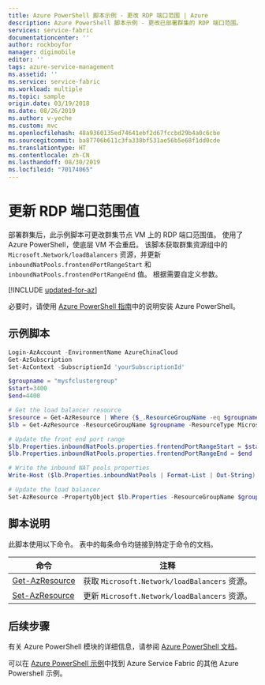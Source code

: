 ```yaml
---
title: Azure PowerShell 脚本示例 - 更改 RDP 端口范围 | Azure
description: Azure PowerShell 脚本示例 - 更改已部署群集的 RDP 端口范围。
services: service-fabric
documentationcenter: ''
author: rockboyfor
manager: digimobile
editor: ''
tags: azure-service-management
ms.assetid: ''
ms.service: service-fabric
ms.workload: multiple
ms.topic: sample
origin.date: 03/19/2018
ms.date: 08/26/2019
ms.author: v-yeche
ms.custom: mvc
ms.openlocfilehash: 48a9360135ed74641ebf2d67fccbd29b4a0c6cbe
ms.sourcegitcommit: ba87706b611c3fa338bf531ae56b5e68f1dd0cde
ms.translationtype: HT
ms.contentlocale: zh-CN
ms.lasthandoff: 08/30/2019
ms.locfileid: "70174065"
---
```

# <a name="update-the-rdp-port-range-values"></a>更新 RDP 端口范围值

部署群集后，此示例脚本可更改群集节点 VM 上的 RDP 端口范围值。  使用了 Azure PowerShell，使底层 VM 不会重启。  该脚本获取群集资源组中的 `Microsoft.Network/loadBalancers` 资源，并更新 `inboundNatPools.frontendPortRangeStart` 和 `inboundNatPools.frontendPortRangeEnd` 值。 根据需要自定义参数。

[!INCLUDE [updated-for-az](../../../includes/updated-for-az.md)]

必要时，请使用 [Azure PowerShell 指南](https://docs.microsoft.com/powershell/azure/overview)中的说明安装 Azure PowerShell。 

## <a name="sample-script"></a>示例脚本

```powershell
Login-AzAccount -EnvironmentName AzureChinaCloud
Get-AzSubscription
Set-AzContext -SubscriptionId 'yourSubscriptionId'

$groupname = "mysfclustergroup"
$start=3400
$end=4400

# Get the load balancer resource
$resource = Get-AzResource | Where {$_.ResourceGroupName -eq $groupname -and $_.ResourceType -eq "Microsoft.Network/loadBalancers"} 
$lb = Get-AzResource -ResourceGroupName $groupname -ResourceType Microsoft.Network/loadBalancers -ResourceName $resource.Name

# Update the front end port range
$lb.Properties.inboundNatPools.properties.frontendPortRangeStart = $start
$lb.Properties.inboundNatPools.properties.frontendPortRangeEnd = $end

# Write the inbound NAT pools properties
Write-Host ($lb.Properties.inboundNatPools | Format-List | Out-String)

# Update the load balancer
Set-AzResource -PropertyObject $lb.Properties -ResourceGroupName $groupname -ResourceType Microsoft.Network/loadBalancers -ResourceName $lb.name  -Force

```

## <a name="script-explanation"></a>脚本说明

此脚本使用以下命令。 表中的每条命令均链接到特定于命令的文档。

| 命令 | 注释 |
|---|---|
| [Get-AzResource](https://docs.microsoft.com/powershell/module/az.resources/get-azresource) | 获取 `Microsoft.Network/loadBalancers` 资源。 |
|[Set-AzResource](https://docs.microsoft.com/powershell/module/az.resources/set-azresource)|更新 `Microsoft.Network/loadBalancers` 资源。|

## <a name="next-steps"></a>后续步骤

有关 Azure PowerShell 模块的详细信息，请参阅 [Azure PowerShell 文档](https://docs.microsoft.com/powershell/azure/overview)。

可以在 [Azure PowerShell 示例](../service-fabric-powershell-samples.md)中找到 Azure Service Fabric 的其他 Azure Powershell 示例。

<!-- Update_Description: update meta propreties, wording update -->